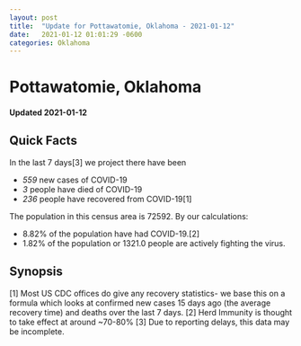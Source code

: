 ```yaml
---
layout: post
title:  "Update for Pottawatomie, Oklahoma - 2021-01-12"
date:   2021-01-12 01:01:29 -0600
categories: Oklahoma
---
```


# Pottawatomie, Oklahoma
#### Updated 2021-01-12

## Quick Facts

In the last 7 days[3] we project there have been
- *559* new cases of COVID-19
- *3* people have died of COVID-19
- *236* people have recovered from COVID-19[1]

The population in this census area is 72592. By our calculations:
- 8.82% of the population have had COVID-19.[2]
- 1.82% of the population or 1321.0 people are actively fighting the virus.

## Synopsis




[1] Most US CDC offices do give any recovery statistics- we base this on a formula which looks at confirmed new cases
15 days ago (the average recovery time) and deaths over the last 7 days.
[2] Herd Immunity is thought to take effect at around ~70-80%
[3] Due to reporting delays, this data may be incomplete. 
    